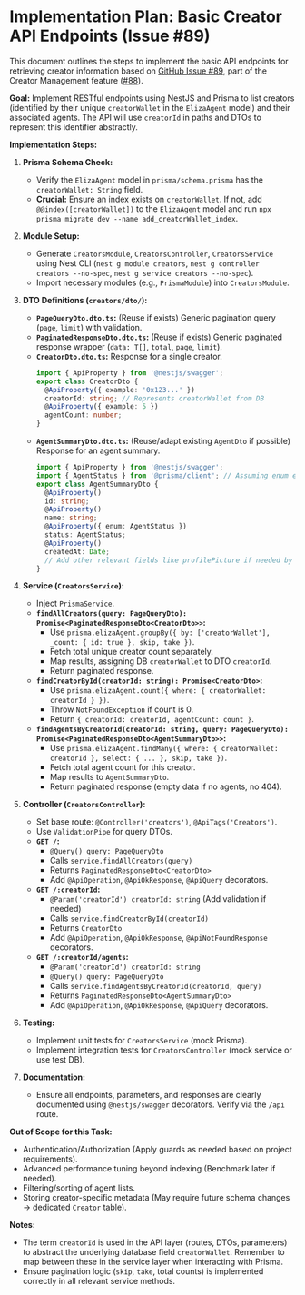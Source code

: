 # Implementation Plan: Basic Creator API Endpoints (Issue #89)

This document outlines the steps to implement the basic API endpoints for retrieving creator information based on [GitHub Issue #89](https://github.com/lftcrv/lftcrv-backend/issues/89), part of the Creator Management feature ([#88](https://github.com/lftcrv/lftcrv-backend/issues/88)).

**Goal:** Implement RESTful endpoints using NestJS and Prisma to list creators (identified by their unique `creatorWallet` in the `ElizaAgent` model) and their associated agents. The API will use `creatorId` in paths and DTOs to represent this identifier abstractly.

**Implementation Steps:**

1.  **Prisma Schema Check:**
    *   Verify the `ElizaAgent` model in `prisma/schema.prisma` has the `creatorWallet: String` field.
    *   **Crucial:** Ensure an index exists on `creatorWallet`. If not, add `@@index([creatorWallet])` to the `ElizaAgent` model and run `npx prisma migrate dev --name add_creatorWallet_index`.

2.  **Module Setup:**
    *   Generate `CreatorsModule`, `CreatorsController`, `CreatorsService` using Nest CLI (`nest g module creators`, `nest g controller creators --no-spec`, `nest g service creators --no-spec`).
    *   Import necessary modules (e.g., `PrismaModule`) into `CreatorsModule`.

3.  **DTO Definitions (`creators/dto/`):**
    *   **`PageQueryDto.dto.ts`:** (Reuse if exists) Generic pagination query (`page`, `limit`) with validation.
    *   **`PaginatedResponseDto.dto.ts`:** (Reuse if exists) Generic paginated response wrapper (`data: T[]`, `total`, `page`, `limit`).
    *   **`CreatorDto.dto.ts`:** Response for a single creator.
        ```typescript
        import { ApiProperty } from '@nestjs/swagger';
        export class CreatorDto {
          @ApiProperty({ example: '0x123...' })
          creatorId: string; // Represents creatorWallet from DB
          @ApiProperty({ example: 5 })
          agentCount: number;
        }
        ```
    *   **`AgentSummaryDto.dto.ts`:** (Reuse/adapt existing `AgentDto` if possible) Response for an agent summary.
        ```typescript
        import { ApiProperty } from '@nestjs/swagger';
        import { AgentStatus } from '@prisma/client'; // Assuming enum exists
        export class AgentSummaryDto {
          @ApiProperty()
          id: string;
          @ApiProperty()
          name: string;
          @ApiProperty({ enum: AgentStatus })
          status: AgentStatus;
          @ApiProperty()
          createdAt: Date;
          // Add other relevant fields like profilePicture if needed by frontend
        }
        ```

4.  **Service (`CreatorsService`):**
    *   Inject `PrismaService`.
    *   **`findAllCreators(query: PageQueryDto): Promise<PaginatedResponseDto<CreatorDto>>`:**
        *   Use `prisma.elizaAgent.groupBy({ by: ['creatorWallet'], _count: { id: true }, skip, take })`.
        *   Fetch total unique creator count separately.
        *   Map results, assigning DB `creatorWallet` to DTO `creatorId`.
        *   Return paginated response.
    *   **`findCreatorById(creatorId: string): Promise<CreatorDto>`:**
        *   Use `prisma.elizaAgent.count({ where: { creatorWallet: creatorId } })`.
        *   Throw `NotFoundException` if count is 0.
        *   Return `{ creatorId: creatorId, agentCount: count }`.
    *   **`findAgentsByCreatorId(creatorId: string, query: PageQueryDto): Promise<PaginatedResponseDto<AgentSummaryDto>>`:**
        *   Use `prisma.elizaAgent.findMany({ where: { creatorWallet: creatorId }, select: { ... }, skip, take })`.
        *   Fetch total agent count for this creator.
        *   Map results to `AgentSummaryDto`.
        *   Return paginated response (empty data if no agents, no 404).

5.  **Controller (`CreatorsController`):**
    *   Set base route: `@Controller('creators')`, `@ApiTags('Creators')`.
    *   Use `ValidationPipe` for query DTOs.
    *   **`GET /`:**
        *   `@Query() query: PageQueryDto`
        *   Calls `service.findAllCreators(query)`
        *   Returns `PaginatedResponseDto<CreatorDto>`
        *   Add `@ApiOperation`, `@ApiOkResponse`, `@ApiQuery` decorators.
    *   **`GET /:creatorId`:**
        *   `@Param('creatorId') creatorId: string` (Add validation if needed)
        *   Calls `service.findCreatorById(creatorId)`
        *   Returns `CreatorDto`
        *   Add `@ApiOperation`, `@ApiOkResponse`, `@ApiNotFoundResponse` decorators.
    *   **`GET /:creatorId/agents`:**
        *   `@Param('creatorId') creatorId: string`
        *   `@Query() query: PageQueryDto`
        *   Calls `service.findAgentsByCreatorId(creatorId, query)`
        *   Returns `PaginatedResponseDto<AgentSummaryDto>`
        *   Add `@ApiOperation`, `@ApiOkResponse`, `@ApiQuery` decorators.

6.  **Testing:**
    *   Implement unit tests for `CreatorsService` (mock Prisma).
    *   Implement integration tests for `CreatorsController` (mock service or use test DB).

7.  **Documentation:**
    *   Ensure all endpoints, parameters, and responses are clearly documented using `@nestjs/swagger` decorators. Verify via the `/api` route.

**Out of Scope for this Task:**

*   Authentication/Authorization (Apply guards as needed based on project requirements).
*   Advanced performance tuning beyond indexing (Benchmark later if needed).
*   Filtering/sorting of agent lists.
*   Storing creator-specific metadata (May require future schema changes -> dedicated `Creator` table).

**Notes:**

*   The term `creatorId` is used in the API layer (routes, DTOs, parameters) to abstract the underlying database field `creatorWallet`. Remember to map between these in the service layer when interacting with Prisma.
*   Ensure pagination logic (`skip`, `take`, total counts) is implemented correctly in all relevant service methods. 
